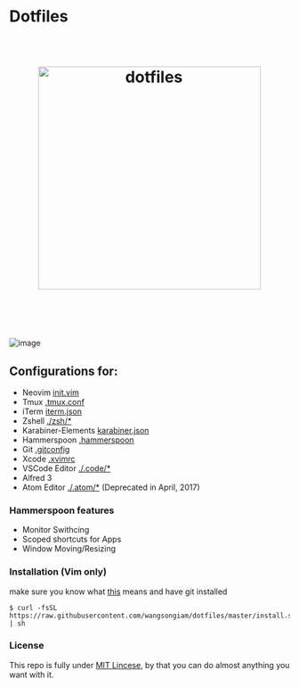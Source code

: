 # Dotfiles
<h1 align="center">
	<br>
	<img width="400" src="https://cdn.rawgit.com/wangsongiam/dotfiles/c8b54909/demos/dotfiles-1.svg" alt="dotfiles">
	<br>
	<br>
	<br>
</h1>

![image](https://cdn.rawgit.com/wangsongiam/dotfiles/e1319f27/demo/2017-07-10.png)

## Configurations for:
* Neovim [init.vim](./nvim/init.vim)
* Tmux [.tmux.conf](./.tmux.conf)
* iTerm [iterm.json](./iterm.json)
* Zshell [./zsh/*](./zsh)
* Karabiner-Elements [karabiner.json](./karabiner.json)
* Hammerspoon [.hammerspoon](./.hammerspoon)
* Git [.gitconfig](./.gitconfig)
* Xcode [.xvimrc](.xvimrc)
* VSCode Editor [./.code/*](./.code)
* Alfred 3
* Atom Editor [./.atom/*](./.atom) (Deprecated in April, 2017)

### Hammerspoon features 
* Monitor Swithcing
* Scoped shortcuts for Apps
* Window Moving/Resizing


### Installation (Vim only)
make sure you know what [this](https://github.com/wangsongiam/dotfiles/blob/master/install.sh) means and have git installed

```
$ curl -fsSL https://raw.githubusercontent.com/wangsongiam/dotfiles/master/install.sh | sh
```

### License
This repo is fully under [MIT Lincese](LICENSE), by that you can do almost
anything you want with it.
